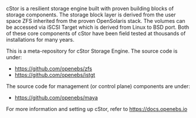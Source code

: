 cStor is a resilient storage engine built with proven building blocks of 
storage components. The storage block layer is derived from the user space ZFS 
inherited from the proven OpenSolaris stack. The volumes can be accessed via 
iSCSI Target which is derived from Linux to BSD port. Both of these core 
components of cStor have been field tested at thousands of installations
for many years.

This is a meta-repository for cStor Storage Engine. The source code is under:
- https://github.com/openebs/zfs
- https://github.com/openebs/istgt

The source code for management (or control plane) components are under:
- https://github.com/openebs/maya

For more information and setting up cStor, refer to https://docs.openebs.io
